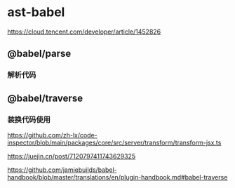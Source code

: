 # ast-babel
https://cloud.tencent.com/developer/article/1452826


## @babel/parse 
  ### 解析代码

## @babel/traverse 
  ### 装换代码使用



https://github.com/zh-lx/code-inspector/blob/main/packages/core/src/server/transform/transform-jsx.ts

https://juejin.cn/post/7120797411743629325

https://github.com/jamiebuilds/babel-handbook/blob/master/translations/en/plugin-handbook.md#babel-traverse